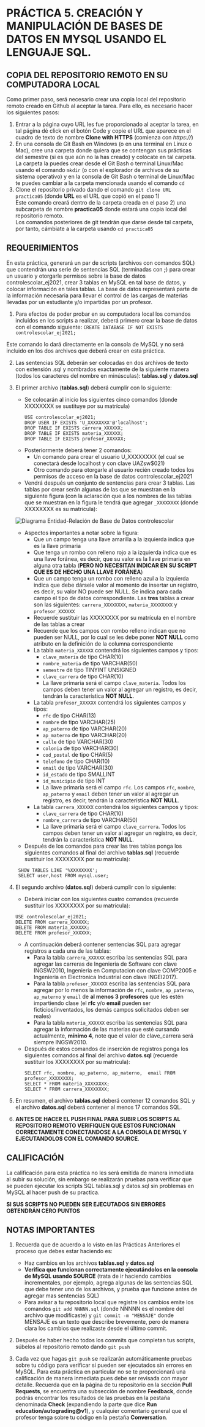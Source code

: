 # PRÁCTICA 5. CREACIÓN Y MANIPULACIÓN DE BASES DE DATOS EN MYSQL USANDO EL LENGUAJE SQL.

## COPIA DEL REPOSITORIO REMOTO EN SU COMPUTADORA LOCAL
Como primer paso, será necesario crear una copia local del repositorio remoto creado en Github al aceptar la tarea. Para ello, es necesario hacer los siguientes pasos:
1)	Entrar a la página cuyo URL les fue proporcionado al aceptar la tarea, en tal página dé click en el botón Code y copie el URL que aparece en el cuadro de texto de nombre **Clone with HTTPS** (comienza con *https://*)
2)	En una consola de Git Bash en Windows (o en una terminal en Linux o Mac), cree una carpeta donde quiera que se contengan sus prácticas del semestre (si es que aún no la has creado) y colócate en tal carpeta. La carpeta la puedes crear desde el Git Bash o terminal Linux/Mac usando el comando `mkdir` (o con el explorador de archivos de su sistema operativo) y en la consola de Git Bash o terminal de Linux/Mac te puedes cambiar a la carpeta mencionada usando el comando `cd`
3)	Clone el repositorio privado dando el comando `git clone URL practica05`
 (donde **URL** es el URL que copió en el paso 1)\
 Este comando creará dentro de la carpeta creada en el paso 2) una subcarpeta de nombre **practica05** donde estará una copia local del repositorio remoto.\
 Los comandos posteriores de git tendrán que darse desde tal carpeta, por tanto, cámbiate a la carpeta usando `cd practica05`


## REQUERIMIENTOS

En esta práctica, generará un par de scripts (archivos con comandos SQL) que contendrán una serie de sentencias SQL (terminadas con **;**) para crear un usuario y otorgarle permisos sobre la base de datos controlescolar_ej2021, crear 3 tablas en MySQL en tal base de datos, y colocar información en tales tablas. La base de datos representará parte de la información necesaria para llevar el control de las cargas de materias llevadas por un estudiante y/o impartidas por un profesor. 

1. Para efectos de poder probar en su computadora local los comandos incluidos en los scripts a realizar, deberá primero crear la base de datos con el comando siguiente:
`CREATE DATABASE IF NOT EXISTS controlescolar_ej2021;`

Este comando lo dará directamente en la consola de MySQL y no será incluido en los dos archivos que deberá crear en esta práctica.

2. Las sentencias SQL deberán ser colocadas en dos archivos de texto con extensión .sql y nombrados exactamente de la siguiente manera (todos los caracteres del nombre en minúsculas):  **tablas.sql** y **datos.sql**

3. El primer archivo (**tablas.sql**) deberá cumplir con lo siguiente:
   - Se colocarán al inicio los siguientes cinco comandos (donde XXXXXXXX se sustituye por su matrícula)
     ```
     USE controlescolar_ej2021;
	 DROP USER IF EXISTS 'U_XXXXXXXX'@'localhost';
	 DROP TABLE IF EXISTS carrera_XXXXXX;
	 DROP TABLE IF EXISTS materia_XXXXXX; 
	 DROP TABLE IF EXISTS profesor_XXXXXX;
     ``` 
   - Posteriormente deberá tener 2 comandos:
     - Un comando para crear el usuario U_XXXXXXXX (el cual se conectará desde localhost y con clave UAZsw$021)
     - Otro comando para otorgarle al usuario recién creado todos los permisos de acceso en la base de datos controlescolar_ej2021
   - Vendrá después un conjunto de sentencias para crear 3 tablas. Las tablas por crear serán algunas de las que se muestran en la siguiente figura (con la aclaración que a los nombres de las tablas que se muestran en la figura le tendrá que agregar `_XXXXXXXX` (donde XXXXXXXX es su matrícula):

   ![Diagrama Entidad-Relación de Base de Datos controlescolar](https://github.com/rsolisuaz/act03_desappint_ej2021/blob/master/imagenes/ModeloControlEscolar.png)
     - Aspectos importantes a notar sobre la figura:
       - Que un campo tenga una llave amarilla a la izquierda indica que es la llave primaria
       - Que tenga un rombo con relleno rojo a la izquierda indica que es una llave foránea, es decir, que su valor es la llave primaria en alguna otra tabla (**PERO NO NECESITAN INDICAR EN SU SCRIPT QUE ES DE HECHO UNA LLAVE FORÁNEA**)
       - Que un campo tenga un rombo con relleno azul a la izquierda indica que debe dársele valor al momento de insertar un registro, es decir, su valor NO puede ser NULL. Se indica para cada campo el tipo de datos correspondiente. Las **tres** tablas a crear son las siguientes: `carrera_XXXXXXXX`,  `materia_XXXXXXXX` y `profesor_XXXXXX`
       - Recuerde sustituir las XXXXXXXX por su matrícula en el nombre de las tablas a crear
       - Recuerde que los campos con rombo relleno indican que no pueden ser NULL, por lo cual se les debe poner **NOT NULL** como atributo en la definición de la columna correspondiente
       - La tabla `materia_XXXXXX` contendrá los siguientes campos  y tipos: 
         - `clave_materia`  de tipo CHAR(10)
         - `nombre_materia` de tipo VARCHAR(50)
         - `semestre` de tipo TINYINT UNSIGNED
         - `clave_carrera`  de tipo CHAR(10) 
         - La llave primaria será el campo `clave_materia`. Todos los campos deben tener un valor al agregar un registro, es decir, tendrán la característica **NOT NULL**.
       - La tabla `profesor_XXXXXX` contendrá los siguientes campos  y tipos:
         - `rfc` de tipo CHAR(13)
         - `nombre` de tipo VARCHAR(25)
         - `ap_paterno` de tipo VARCHAR(20)
         - `ap_materno` de tipo VARCHAR(20)
         - `calle` de tipo VARCHAR(30)
         - `colonia` de tipo VARCHAR(30)
         - `cod_postal` de tipo CHAR(5)
         - `telefono`  de tipo CHAR(10)
         - `email`  de tipo VARCHAR(30)
         - `id_estado` de tipo SMALLINT
         - `id_municipio` de tipo INT
         - La llave primaria será el campo `rfc`. Los campos `rfc`, `nombre`, `ap_paterno` y `email` deben tener un valor al agregar un registro, es decir, tendrán la característica **NOT NULL**.
       - La tabla `carrera_XXXXXX` contendrá los siguientes campos  y tipos:
         - `clave_carrera` de tipo CHAR(10)
         - `nombre_carrera` de tipo VARCHAR(50)
         - La llave primaria será el campo `clave_carrera`. Todos los campos deben tener un valor al agregar un registro, es decir, tendrán la característica **NOT NULL**.
   - Después de los comandos para crear las tres tablas ponga los siguientes comandos al final del archivo **tablas.sql** (recuerde sustituir los XXXXXXXX por su matricula):
   ```
	SHOW TABLES LIKE '%XXXXXXXX';
	SELECT user,host FROM mysql.user;
   ```

4. El segundo archivo (**datos.sql**)  deberá cumplir con lo siguiente: 
   - Deberá iniciar con los siguientes cuatro comandos (recuerde sustituir los XXXXXXXX por su matrícula):
   ```
   USE controlescolar_ej2021;
   DELETE FROM carrera_XXXXXX;
   DELETE FROM materia_XXXXXX; 
   DELETE FROM profesor_XXXXXX;
   ```
   - A continuación deberá contener sentencias SQL para agregar registros a cada una de las tablas:
     - Para la tabla `carrera_XXXXXX` escriba las sentencias SQL para agregar las carreras de Ingenieria de Software con clave INGSW2010, Ingenieria en Computacion con clave COMP2005 e Ingenieria en Electronica Industrial  con clave INGEI2017).
     - Para la tabla `profesor_XXXXXX` escriba las sentencias SQL para agregar por lo menos la información de `rfc`, `nombre`, `ap_paterno`, `ap_materno`  y `email` de **al menos 3 profesores** que les estén impartiendo clase (el **rfc** y/o **email** pueden ser ficticios/inventados, los demás campos solicitados deben ser reales)
     - Para la tabla `materia_XXXXXX` escriba las sentencias SQL para agregar la información de las materias que esté cursando actualmente, **mínimo 4**, note que el valor de clave_carrera será siempre INGSW2010.
   - Después de estos comandos de inserción de registros ponga los siguientes comandos al final del archivo **datos.sql** (recuerde sustituir los XXXXXXXX por su matrícula): 
     ```
     SELECT rfc, nombre, ap_paterno, ap_materno,  email FROM profesor_XXXXXXXX;
	 SELECT * FROM materia_XXXXXXXX;
	 SELECT * FROM carrera_XXXXXXXX;
     ```

5. En resumen, el archivo **tablas.sql** deberá contener 12 comandos SQL y el archivo **datos.sql** deberá contener al menos 17 comandos SQL.

6. **ANTES DE HACER EL PUSH FINAL PARA SUBIR LOS SCRIPTS AL REPOSITORIO REMOTO VERIFIQUEN QUE ESTOS FUNCIONAN CORRECTAMENTE CONECTANDOSE A LA CONSOLA DE MYSQL Y EJECUTANDOLOS CON EL COMANDO SOURCE**.


## CALIFICACIÓN

La calificación para esta práctica no les será emitida de manera inmediata al subir su solución, sin embargo se realizarán pruebas para verificar que se pueden ejecutar los scripts SQL tablas.sql y datos.sql sin problemas en MySQL al hacer push de su practica.

**SI SUS SCRIPTS NO PUEDEN SER EJECUTADOS SIN ERRORES OBTENDRÁN CERO PUNTOS**


## NOTAS IMPORTANTES

1. Recuerda que de acuerdo a lo visto en las Prácticas Anteriores el proceso que debes estar haciendo es:
   - Haz cambios  en los archivos **tablas.sql** y **datos.sql**
   - **Verifica que funcionan correctamente ejecutándolos en la consola de MySQL usando SOURCE** (trata de ir haciendo cambios incrementales, por ejemplo, agrega algunas de las sentencias SQL que debe tener uno de los archivos, y prueba que funcione antes de agregar mas sentencias SQL)
   - Para avisar a tu repositorio local que registre los cambios emite los comandos `git add NNNNN.sql` (donde NNNNN es el nombre del archivo que modificaste) y `git commit -m "MENSAJE"` donde MENSAJE es un texto que describe brevemente, pero de manera clara los cambios que realizaste desde el último commit.

2. Después de haber hecho todos los commits que completan tus scripts, súbelos al repositorio remoto dando `git push`

3. Cada vez que hagas `git push` se realizarán automáticamente pruebas sobre tu código para verificar si pueden ser ejecutados sin errores en MySQL. Para esta práctica en particular no se te proporcionará una calificación de manera inmediata pues debe ser revisada con mayor detalle. Recuerda que en la página de tu repositorio en la sección **Pull Requests**, se encuentra una subsección de nombre **Feedback**, donde podrás encontrar los resultados de las pruebas en la pestaña denominada **Check** (expandiendo la parte que dice **Run education/autograding@v1**), y cualquier comentario general que el profesor tenga sobre tu código en la pestaña **Conversation**. 
